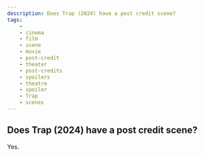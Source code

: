 ```yaml
---
description: Does Trap (2024) have a post credit scene?
tags: 
    - 
    - cinema
    - film
    - scene
    - movie
    - post-credit
    - theater
    - post-credits
    - spoilers
    - theatre
    - spoiler
    - Trap
    - scenes
---
```


## Does Trap (2024) have a post credit scene?

Yes.
